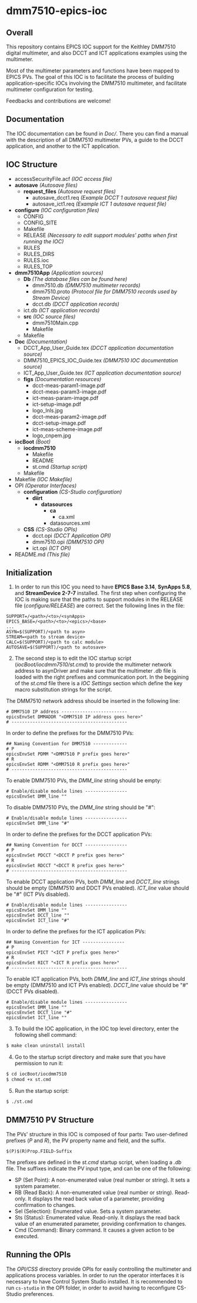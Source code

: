 # dmm7510-epics-ioc

## Overall

This repository contains EPICS IOC support for the Keithley DMM7510 digital multimeter, and also DCCT and ICT applications examples using the multimeter.

Most of the multimeter parameters and functions have been mapped to EPICS PVs. The goal of this IOC is to facilitate the process of building application-specific IOCs involving the DMM7510 multimeter, and facilitate multimeter configuration for testing.

Feedbacks and contributions are welcome!

## Documentation

The IOC documentation can be found in *Doc/*. There you can find a manual with the description of all DMM7510 multimeter PVs, a guide to the DCCT application, and another to the ICT application.

## IOC Structure

- accessSecurityFile.acf *(IOC access file)*
- **autosave** *(Autosave files)*
    - **request_files** *(Autosave request files)*
        - autosave_dcct1.req *(Example DCCT 1 autosave request file)*
        - autosave_ict1.req *(Example ICT 1 autosave request file)*
- **configure** *(IOC configuration files)*
    - CONFIG
    - CONFIG_SITE
    - Makefile
    - RELEASE *(Necessary to edit support modules' paths when first running the IOC)*
    - RULES
    - RULES_DIRS
    - RULES.ioc
    - RULES_TOP
- **dmm7510App** *(Application sources)*
    - **Db** *(The database files can be found here)*
        - dmm7510.db *(DMM7510 multimeter records)*
        - dmm7510.proto *(Protocol file for DMM7510 records used by Stream Device)*
        - dcct.db *(DCCT application records)*
	- ict.db *(ICT application records)*
    - **src** *(IOC source files)*
        - dmm7510Main.cpp
        - Makefile
    - Makefile
- **Doc** *(Documentation)*
    - DCCT_App_User_Guide.tex *(DCCT application documentation source)*
    - DMM7510_EPICS_IOC_Guide.tex *(DMM7510 IOC documentation source)*
    - ICT_App_User_Guide.tex *(ICT application documentation source)*
    - **figs** *(Documentation resources)*
        - dcct-meas-param1-image.pdf
        - dcct-meas-param3-image.pdf
        - ict-meas-param-image.pdf
        - ict-setup-image.pdf
        - logo_lnls.jpg
        - dcct-meas-param2-image.pdf
        - dcct-setup-image.pdf
        - ict-meas-scheme-image.pdf
        - logo_cnpem.jpg
- **iocBoot** *(Boot)*
    - **iocdmm7510**
        - Makefile
        - README
        - st.cmd *(Startup script)*
    - Makefile
- Makefile *(IOC Makefile)*
- OPI *(Operator Interfaces)*
    - **configuration** *(CS-Studio configuration)*
        - **diirt**
            - **datasources**
                - **ca**
                    - ca.xml
                - datasources.xml
    - **CSS** *(CS-Studio OPIs)*
        - dcct.opi *(DCCT Application OPI)*
        - dmm7510.opi *(DMM7510 OPI)*
        - ict.opi *(ICT OPI)*
- README.md *(This file)*

## Initialization

1. In order to run this IOC you need to have **EPICS Base 3.14**, **SynApps 5.8**, and **StreamDevice 2-7-7** installed. The first step when configuring the IOC is making sure that the paths to support modules in the RELEASE file (*configure/RELEASE*) are correct. Set the following lines in the file:

```
SUPPORT=/<path>/<to>/<synApps>
EPICS_BASE=/<path>/<to>/<epics>/<base>
...
ASYN=$(SUPPORT)/<path to asyn>
STREAM=<path to stream device>
CALC=$(SUPPORT)/<path to calc module>
AUTOSAVE=$(SUPPORT)/<path to autosave>
```

2. The second step is to edit the IOC startup script (*iocBoot/iocdmm7510/st.cmd*) to provide the multimeter network address to asynDriver and make sure that the multimeter *.db* file is loaded with the right prefixes and communication port. In the beggining of the *st.cmd* file there is a *IOC Settings* section which define the key macro substitution strings for the script.

The DMM7510 network address should be inserted in the following line:

```
# DMM7510 IP address -------------------------
epicsEnvSet DMMADDR "<DMM7510 IP address goes here>"
# --------------------------------------------
```

In order to define the prefixes for the DMM7510 PVs:

```
## Naming Convention for DMM7510 -------------
# P
epicsEnvSet PDMM "<DMM7510 P prefix goes here>"
# R
epicsEnvSet RDMM "<DMM7510 R prefix goes here>"
# --------------------------------------------
```

To enable DMM7510 PVs, the *DMM_line* string should be empty:

```
# Enable/disable module lines ----------------
epicsEnvSet DMM_line ""
```

To disable DMM7510 PVs, the *DMM_line* string should be "#":

```
# Enable/disable module lines ----------------
epicsEnvSet DMM_line "#"
```

In order to define the prefixes for the DCCT application PVs:

```
## Naming Convention for DCCT ----------------
# P
epicsEnvSet PDCCT "<DCCT P prefix goes here>"
# R
epicsEnvSet RDCCT "<DCCT R prefix goes here>"
# --------------------------------------------
```

To enable DCCT application PVs, both *DMM_line* and *DCCT_line* strings should be empty (DMM7510 and DDCT PVs enabled). *ICT_line* value should be "#" (ICT PVs disabled).

```
# Enable/disable module lines ----------------
epicsEnvSet DMM_line ""
epicsEnvSet DCCT_line ""
epicsEnvSet ICT_line "#"
```

In order to define the prefixes for the ICT application PVs:

```
## Naming Convention for ICT ----------------
# P
epicsEnvSet PICT "<ICT P prefix goes here>"
# R
epicsEnvSet RICT "<ICT R prefix goes here>"
# --------------------------------------------
```

To enable ICT application PVs, both *DMM_line* and *ICT_line* strings should be empty (DMM7510 and ICT PVs enabled). *DCCT_line* value should be "#" (DCCT PVs disabled).

```
# Enable/disable module lines ----------------
epicsEnvSet DMM_line ""
epicsEnvSet DCCT_line "#"
epicsEnvSet ICT_line ""
```

3. To build the IOC application, in the IOC top level directory, enter the following shell command:

```sh
$ make clean uninstall install
```

4. Go to the startup script directory and make sure that you have permission to run it:

```sh
$ cd iocBoot/iocdmm7510
$ chmod +x st.cmd
```

5. Run the startup script:

```sh
$ ./st.cmd
```

## DMM7510 PV Structure

The PVs' structure in this IOC is composed of four parts: Two user-defined prefixes (*P* and *R*), the PV property name and field, and the suffix.

```
$(P)$(R)Prop.FIELD-Suffix
```

The prefixes are defined in the *st.cmd* startup script, when loading a *.db* file. The suffixes indicate the PV input type, and can be one of the following:

* SP (Set Point): A non-enumerated value (real number or string). It sets a system parameter.
* RB (Read Back): A non-enumerated value (real number or string). Read-only. It displays the read back value of a parameter, providing confirmation to changes.
* Sel (Selection): Enumerated value. Sets a system parameter.
* Sts (Status): Enumerated value. Read-only. It displays the read back value of an enumerated parameter, providing confirmation to changes.
* Cmd (Command): Binary command. It causes a given action to be executed.

## Running the OPIs

The *OPI/CSS* directory provide OPIs for easily controlling the multimeter and applications process variables. In order to run the operator interfaces it is necessary to have Control System Studio installed. It is recommended to run `cs-studio` in the OPI folder, in order to avoid having to reconfigure CS-Studio preferences.
